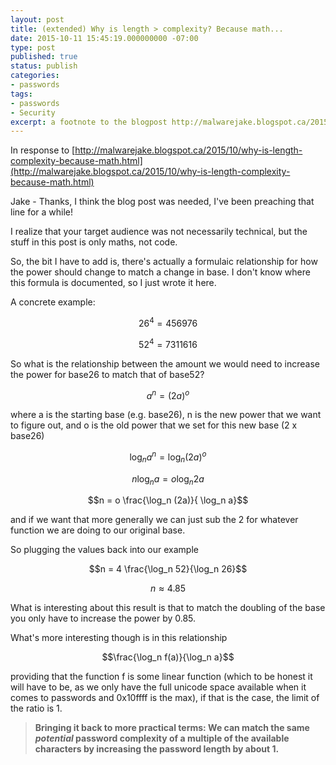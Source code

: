 ```yaml
---
layout: post
title: (extended) Why is length > complexity? Because math...
date: 2015-10-11 15:45:19.000000000 -07:00
type: post
published: true
status: publish
categories:
- passwords
tags:
- passwords
- Security
excerpt: a footnote to the blogpost http://malwarejake.blogspot.ca/2015/10/why-is-length-complexity-because-math.html
---
```

In response to [http://malwarejake.blogspot.ca/2015/10/why-is-length-complexity-because-math.html](http://malwarejake.blogspot.ca/2015/10/why-is-length-complexity-because-math.html)

Jake - Thanks, I think the blog post was needed, I've been preaching that line for a while!

I realize that your target audience was not necessarily technical, but the stuff in this post is only maths, not code.

So, the bit I have to add is, there's actually a formulaic relationship for how the power should change to match a change in base. I don't know where this formula is documented, so I just wrote it here.

A concrete example:

$$26^4 = 456976$$

$$52^4 = 7311616$$

So what is the relationship between the amount we would need to increase the power for base26 to match that of base52?

$$a^n = (2a)^o$$

where a is the starting base (e.g. base26), n is the new power that we want to figure out, and o is the old power that we set for this new base (2 x base26)    


$$\log_n a^n = \log_n (2a)^o$$

$$n\log_n a = o\log_n 2a$$

$$n = o \frac{\log_n (2a)}{ \log_n a}$$

and if we want that more generally we can just sub the 2 for whatever function we are doing to our original base.

So plugging the values back into our example

$$n = 4 \frac{\log_n 52}{\log_n 26}$$

$$n \approx 4.85$$

What is interesting about this result is that to match the doubling of the base you only have to increase the power by 0.85.

What's more interesting though is in this relationship

$$\frac{\log_n f(a)}{\log_n a}$$

providing that the function f is some linear function (which to be honest it will have to be, as we only have the full unicode space available when it comes to passwords and 0x10ffff is the max), if that is the case, the limit of the ratio is 1.

>**Bringing it back to more practical terms:
We can match the same _potential_ password complexity of a multiple of the available characters by increasing the password length by about 1.**

